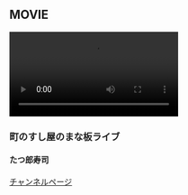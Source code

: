 ## MOVIE
<video controls>
  <source src="../../movie/page/ChannelRequest/movie01.webm">
  <source src="../../movie/page/ChannelRequest/movie01.mp4">
</video>

### 町のすし屋のまな板ライブ
#### たつ郎寿司

<a href="https://freshlive.tv/taturousushi" target="_blank" />チャンネルページ</a>
